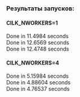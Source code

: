 ### Результаты запусков:

#### CILK_NWORKERS=1

Done in 11.4984 seconds  
Done in 12.6569 seconds  
Done in 12.4748 seconds

#### CILK_NWORKERS=4

Done in 5.15984 seconds  
Done in 4.88604 seconds  
Done in 4.76537 seconds
